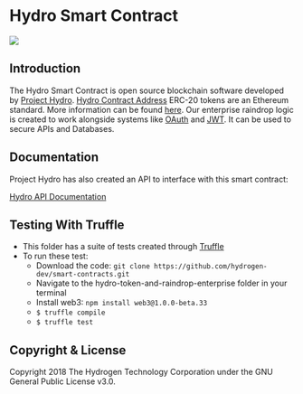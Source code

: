 # Hydro Smart Contract
<img src="https://www.hydrogenplatform.com/images/logo_hydro.png">

## Introduction
The Hydro Smart Contract is open source blockchain software developed by [Project Hydro](http://www.projecthydro.com).
[Hydro Contract Address](https://etherscan.io/token/0xebbdf302c940c6bfd49c6b165f457fdb324649bc)
ERC-20 tokens are an Ethereum standard. More information can be found [here](https://theethereum.wiki/w/index.php/ERC20_Token_Standard).
Our enterprise raindrop logic is created to work alongside systems like [OAuth](https://en.wikipedia.org/wiki/OAuth) and [JWT](https://en.wikipedia.org/wiki/JSON_Web_Token). It can be used to secure APIs and Databases.

## Documentation
Project Hydro has also created an API to interface with this smart contract:

[Hydro API Documentation](https://www.hydrogenplatform.com/docs/hydro/v1/)

## Testing With Truffle
- This folder has a suite of tests created through [Truffle](https://github.com/trufflesuite/truffle)
- To run these test:
  - Download the code: `git clone https://github.com/hydrogen-dev/smart-contracts.git`
  - Navigate to the hydro-token-and-raindrop-enterprise folder in your terminal
  - Install web3: `npm install web3@1.0.0-beta.33`
  - `$ truffle compile`
  - `$ truffle test`


## Copyright & License
Copyright 2018 The Hydrogen Technology Corporation under the GNU General Public License v3.0.
